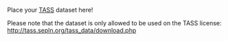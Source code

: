 Place your [TASS](http://tass.sepln.org/2020/?wpdmpro=task-1-train-and-dev-sets,) dataset here!

Please note that the dataset is only allowed to be used on the TASS license: 
http://tass.sepln.org/tass_data/download.php 



